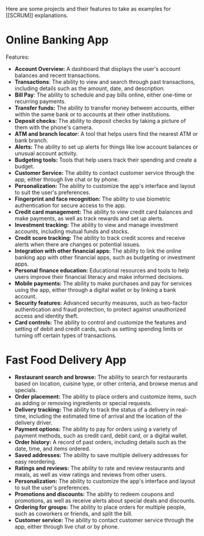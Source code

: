 Here are some projects and their features to take as examples for [[SCRUM]] explanations. 

# Online Banking App
Features:
- **Account Overview:** A dashboard that displays the user's account balances and recent transactions. 
- **Transactions**: The ability to view and search through past transactions, including details such as the amount, date, and description.
- **Bill Pay**: The ability to schedule and pay bills online, either one-time or recurring payments.
- **Transfer funds:** The ability to transfer money between accounts, either within the same bank or to accounts at their other institutions. 
- **Deposit checks:** The ability to deposit checks by taking a picture of them with the phone's camera.
- **ATM and branch locator:** A tool that helps users find the nearest ATM or bank branch.
- **Alerts:** The ability to set up alerts for things like low account balances or unusual account activity. 
- **Budgeting tools:** Tools that help users track their spending and create a budget.
- **Customer Service:** The ability to contact customer service through the app, either through live chat or by phone.
- **Personalization:** The ability to customize the app's interface and layout to suit the user's preferences.
- **Fingerprint and face recognition:** The ability to use biometric authentication for secure access to the app.
- **Credit card management:** The ability to view credit card balances and make payments, as well as track rewards and set up alerts.
- **Investment tracking:** The ability to view and manage investment accounts, including mutual funds and stocks.
- **Credit score tracking:** The ability to track credit scores and receive alerts when there are changes or potential issues.
- **Integration with other financial apps:** The ability to link the online banking app with other financial apps, such as budgeting or investment apps.
- **Personal finance education:** Educational resources and tools to help users improve their financial literacy and make informed decisions.
- **Mobile payments:** The ability to make purchases and pay for services using the app, either through a digital wallet or by linking a bank account. 
- **Security features:** Advanced security measures, such as two-factor authentication and fraud protection, to protect against unauthorized access and identity theft.
- **Card controls:** The ability to control and customize the features and setting of debit and credit cards, such as setting spending limits or turning off certain types of transactions.


# Fast Food Delivery App
- **Restaurant search and browse:** The ability to search for restaurants based on location, cuisine type, or other criteria, and browse menus and specials.
- **Order placement:** The ability to place orders and customize items, such as adding or removing ingredients or special requests.
- **Delivery tracking:** The ability to track the status of a delivery in real-time, including the estimated time of arrival and the location of the delivery driver.
- **Payment options:** The ability to pay for orders using a variety of payment methods, such as credit card, debit card, or a digital wallet.
- **Order history:** A record of past orders, including details such as the date, time, and items ordered.
- **Saved addresses:** The ability to save multiple delivery addresses for easy reordering.
- **Ratings and reviews:** The ability to rate and review restaurants and meals, as well as view ratings and reviews from other users.
- **Personalization:** The ability to customize the app's interface and layout to suit the user's preferences.
- **Promotions and discounts:** The ability to redeem coupons and promotions, as well as receive alerts about special deals and discounts.
- **Ordering for groups:** The ability to place orders for multiple people, such as coworkers or friends, and split the bill.
- **Customer service:** The ability to contact customer service through the app, either through live chat or by phone.